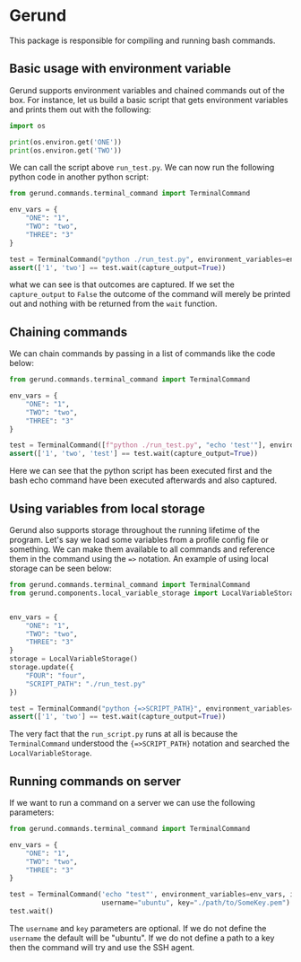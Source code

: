 # Gerund
This package is responsible for compiling and running bash commands. 

## Basic usage with environment variable
Gerund supports environment variables and chained commands out of the box. For instance, let us build a basic
script that gets environment variables and prints them out with the following:

```python
import os

print(os.environ.get('ONE'))
print(os.environ.get('TWO'))
```
We can call the script above ```run_test.py```. We can now run the following python code in another python
script:

```python
from gerund.commands.terminal_command import TerminalCommand

env_vars = {
    "ONE": "1",
    "TWO": "two",
    "THREE": "3"
}

test = TerminalCommand("python ./run_test.py", environment_variables=env_vars)
assert(['1', 'two'] == test.wait(capture_output=True))
```
what we can see is that outcomes are captured. If we set the ```capture_output``` to ```False``` the
outcome of the command will merely be printed out and nothing with be returned from the ```wait```
function. 

## Chaining commands
We can chain commands by passing in a list of commands like the code below:
```python
from gerund.commands.terminal_command import TerminalCommand

env_vars = {
    "ONE": "1",
    "TWO": "two",
    "THREE": "3"
}

test = TerminalCommand([f"python ./run_test.py", "echo 'test'"], environment_variables=env_vars)
assert(['1', 'two', 'test'] == test.wait(capture_output=True))
```
Here we can see that the python script has been executed first and the bash echo command have been executed
afterwards and also captured.

## Using variables from local storage
Gerund also supports storage throughout the running lifetime of the program. Let's say we load some variables
from a profile config file or something. We can make them available to all commands and reference them
in the command using the ```=>``` notation. An example of using local storage can be seen below:

```python
from gerund.commands.terminal_command import TerminalCommand
from gerund.components.local_variable_storage import LocalVariableStorage


env_vars = {
    "ONE": "1",
    "TWO": "two",
    "THREE": "3"
}
storage = LocalVariableStorage()
storage.update({
    "FOUR": "four",
    "SCRIPT_PATH": "./run_test.py"
})

test = TerminalCommand("python {=>SCRIPT_PATH}", environment_variables=env_vars)
assert(['1', 'two'] == test.wait(capture_output=True))
```
The very fact that the ```run_script.py``` runs at all is because the ```TerminalCommand``` understood
the ```{=>SCRIPT_PATH}``` notation and searched the ```LocalVariableStorage```. 

## Running commands on server
If we want to run a command on a server we can use the following parameters:
```python
from gerund.commands.terminal_command import TerminalCommand

env_vars = {
    "ONE": "1",
    "TWO": "two",
    "THREE": "3"
}

test = TerminalCommand('echo "test"', environment_variables=env_vars, ip_address="12345", 
                       username="ubuntu", key="./path/to/SomeKey.pem")
test.wait()
```

The ```username``` and ```key``` parameters are optional. If we do not define the ```username``` the default will be
"ubuntu". If we do not define a path to a key then the command will try and use the SSH agent. 
